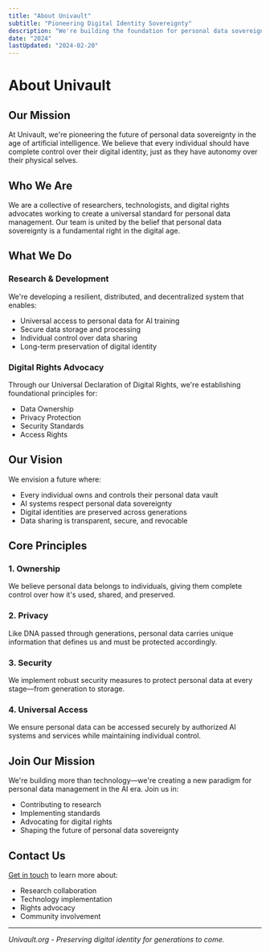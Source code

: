 ```yaml
---
title: "About Univault"
subtitle: "Pioneering Digital Identity Sovereignty"
description: "We're building the foundation for personal data sovereignty in the AI era"
date: "2024"
lastUpdated: "2024-02-20"
---
```


# About Univault

## Our Mission

At Univault, we're pioneering the future of personal data sovereignty in the age of artificial intelligence. We believe that every individual should have complete control over their digital identity, just as they have autonomy over their physical selves.

## Who We Are

We are a collective of researchers, technologists, and digital rights advocates working to create a universal standard for personal data management. Our team is united by the belief that personal data sovereignty is a fundamental right in the digital age.

## What We Do

### Research & Development
We're developing a resilient, distributed, and decentralized system that enables:
- Universal access to personal data for AI training
- Secure data storage and processing
- Individual control over data sharing
- Long-term preservation of digital identity

### Digital Rights Advocacy
Through our Universal Declaration of Digital Rights, we're establishing foundational principles for:
- Data Ownership
- Privacy Protection
- Security Standards
- Access Rights

## Our Vision

We envision a future where:
- Every individual owns and controls their personal data vault
- AI systems respect personal data sovereignty
- Digital identities are preserved across generations
- Data sharing is transparent, secure, and revocable

## Core Principles

### 1. Ownership
We believe personal data belongs to individuals, giving them complete control over how it's used, shared, and preserved.

### 2. Privacy
Like DNA passed through generations, personal data carries unique information that defines us and must be protected accordingly.

### 3. Security
We implement robust security measures to protect personal data at every stage—from generation to storage.

### 4. Universal Access
We ensure personal data can be accessed securely by authorized AI systems and services while maintaining individual control.

## Join Our Mission

We're building more than technology—we're creating a new paradigm for personal data management in the AI era. Join us in:
- Contributing to research
- Implementing standards
- Advocating for digital rights
- Shaping the future of personal data sovereignty

## Contact Us

[Get in touch](#) to learn more about:
- Research collaboration
- Technology implementation
- Rights advocacy
- Community involvement

---

*Univault.org - Preserving digital identity for generations to come.*